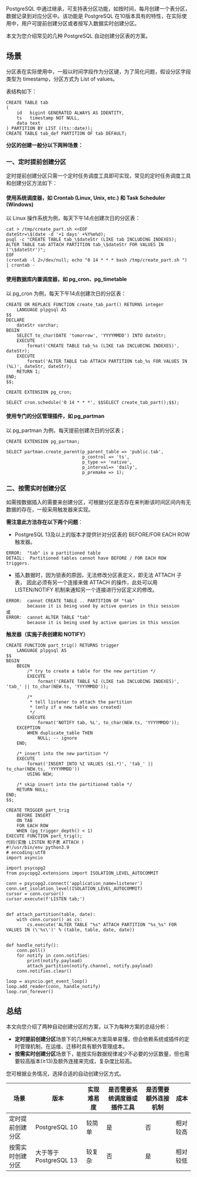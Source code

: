 PostgreSQL 中通过继承，可支持表分区功能，如按时间，每月创建一个表分区，数据记录到对应分区中。该功能是 PostgreSQL 在10版本具有的特性，在实际使用中，用户可提前创建分区或者按写入数据实时创建分区。

本文为您介绍常见的几种 PostgreSQL 自动创建分区表的方案。

## 场景
分区表在实际使用中，一般以时间字段作为分区键，为了简化问题，假设分区字段类型为 timestamp，分区方式为 List of values。

表结构如下：
```
CREATE TABLE tab
(
    id   bigint GENERATED ALWAYS AS IDENTITY,
    ts   timestamp NOT NULL,
    data text
) PARTITION BY LIST ((ts::date));
CREATE TABLE tab_def PARTITION OF tab DEFAULT;
```

**分区的创建一般分以下两种场景：**
### 一、定时提前创建分区
定时提前创建分区只需一个定时任务调度工具即可实现，常见的定时任务调度工具和创建分区方法如下：

#### 使用系统调度器，如 Crontab (Linux, Unix, etc.) 和 Task Scheduler (Windows)
以 Linux 操作系统为例，每天下午14点创建次日的分区表：
```
cat > /tmp/create_part.sh <<EOF
dateStr=\$(date -d '+1 days' +%Y%m%d); 
psql -c "CREATE TABLE tab_\$dateStr (LIKE tab INCLUDING INDEXES); ALTER TABLE tab ATTACH PARTITION tab_\$dateStr FOR VALUES IN ('\$dateStr')";
EOF
(crontab -l 2>/dev/null; echo "0 14 * * * bash /tmp/create_part.sh ") | crontab -
```

#### 使用数据库内置调度器，如 pg_cron、pg_timetable
以 pg_cron 为例，每天下午14点创建次日的分区表：
```
CREATE OR REPLACE FUNCTION create_tab_part() RETURNS integer
    LANGUAGE plpgsql AS
$$
DECLARE
    dateStr varchar;
BEGIN
    SELECT to_char(DATE 'tomorrow', 'YYYYMMDD') INTO dateStr;
    EXECUTE
        format('CREATE TABLE tab_%s (LIKE tab INCLUDING INDEXES)', dateStr);
    EXECUTE
        format('ALTER TABLE tab ATTACH PARTITION tab_%s FOR VALUES IN (%L)', dateStr, dateStr);
    RETURN 1;
END;
$$;

CREATE EXTENSION pg_cron;

SELECT cron.schedule('0 14 * * *', $$SELECT create_tab_part();$$);
```

#### 使用专门的分区管理插件，如 pg_partman
以 pg_partman 为例，每天提前创建次日的分区表；
```
CREATE EXTENSION pg_partman;

SELECT partman.create_parent(p_parent_table => 'public.tab',
                             p_control => 'ts',
                             p_type => 'native',
                             p_interval=> 'daily',
                             p_premake => 1);
```

### 二、按需实时创建分区
如需按数据插入的需要来创建分区，可根据分区是否存在来判断该时间区间内有无数据的存在，一般采用触发器来实现。

**需注意此方法存在以下两个问题**：
- PostgreSQL 13及以上的版本才提供针对分区表的 BEFORE/FOR EACH ROW 触发器。
```
ERROR:  "tab" is a partitioned table
DETAIL:  Partitioned tables cannot have BEFORE / FOR EACH ROW triggers.
```
- 插入数据时，因为锁表的原因，无法修改分区表定义，即无法 ATTACH 子表， 因此必须有另一个连接来做 ATTACH 的操作，此处可以用 LISTEN/NOTIFY 机制来通知另一个连接进行分区定义的修改。
```
ERROR:  cannot CREATE TABLE .. PARTITION OF "tab"
        because it is being used by active queries in this session
或
ERROR:  cannot ALTER TABLE "tab"
        because it is being used by active queries in this session
```

**触发器（实施子表创建和 NOTIFY）**
```
CREATE FUNCTION part_trig() RETURNS trigger
    LANGUAGE plpgsql AS
$$
BEGIN
    BEGIN
        /* try to create a table for the new partition */
        EXECUTE
            format('CREATE TABLE %I (LIKE tab INCLUDING INDEXES)', 'tab_' || to_char(NEW.ts, 'YYYYMMDD'));

        /*
         * tell listener to attach the partition
         * (only if a new table was created)
         */
        EXECUTE
            format('NOTIFY tab, %L', to_char(NEW.ts, 'YYYYMMDD'));
    EXCEPTION
        WHEN duplicate_table THEN
            NULL; -- ignore
    END;

    /* insert into the new partition */
    EXECUTE
        format('INSERT INTO %I VALUES ($1.*)', 'tab_' || to_char(NEW.ts, 'YYYYMMDD'))
        USING NEW;

    /* skip insert into the partitioned table */
    RETURN NULL;
END;
$$;

CREATE TRIGGER part_trig
    BEFORE INSERT
    ON TAB
    FOR EACH ROW
    WHEN (pg_trigger_depth() < 1)
EXECUTE FUNCTION part_trig();
代码(实施 LISTEN 和子表 ATTACH )
#!/usr/bin/env python3.9
# encoding:utf8
import asyncio

import psycopg2
from psycopg2.extensions import ISOLATION_LEVEL_AUTOCOMMIT

conn = psycopg2.connect('application_name=listener')
conn.set_isolation_level(ISOLATION_LEVEL_AUTOCOMMIT)
cursor = conn.cursor()
cursor.execute(f'LISTEN tab;')


def attach_partition(table, date):
    with conn.cursor() as cs:
        cs.execute('ALTER TABLE "%s" ATTACH PARTITION "%s_%s" FOR VALUES IN (\'%s\')' % (table, table, date, date))


def handle_notify():
    conn.poll()
    for notify in conn.notifies:
        print(notify.payload)
        attach_partition(notify.channel, notify.payload)
    conn.notifies.clear()

loop = asyncio.get_event_loop()
loop.add_reader(conn, handle_notify)
loop.run_forever()
```

## 总结
本文向您介绍了两种自动创建分区的方案，以下为每种方案的总结分析：
- **定时提前创建分区**场景下的几种解决方案简单易懂，但会依赖系统或插件的定时管理机制，在运维、迁移时具有额外管理成本。
- **按需实时创建分区**场景下，能按实际数据规律减少不必要的分区数量，但也需要较高版本(≥13)及额外连接来完成，复杂度比较高。

您可根据业务情况，选择合适的自动创建分区方式。

| 场景 | 版本 | 实现难易度 | 是否需要系统调度器或插件工具 | 是否需要额外连接机制 | 成本 |
|---------|---------|---------|---------|---------|---------|
| 定时提前创建分区 | PostgreSQL 10 | 较简单 | 是 | 否 | 相对较高 |
| 按需实时创建分区 | 大于等于 PostgreSQL 13 | 较复杂 | 否 | 是 | 相对较低 |
